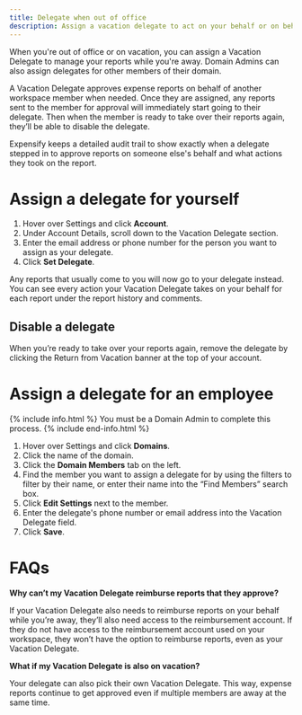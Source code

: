 ```yaml
---
title: Delegate when out of office
description: Assign a vacation delegate to act on your behalf or on behalf of another employee
---
```


When you're out of office or on vacation, you can assign a Vacation Delegate to manage your reports while you're away. Domain Admins can also assign delegates for other members of their domain. 

A Vacation Delegate approves expense reports on behalf of another workspace member when needed. Once they are assigned, any reports sent to the member for approval will immediately start going to their delegate. Then when the member is ready to take over their reports again, they’ll be able to disable the delegate. 

Expensify keeps a detailed audit trail to show exactly when a delegate stepped in to approve reports on someone else's behalf and what actions they took on the report.

# Assign a delegate for yourself

1. Hover over Settings and click **Account**. 
2. Under Account Details, scroll down to the Vacation Delegate section.
3. Enter the email address or phone number for the person you want to assign as your delegate. 
4. Click **Set Delegate**.

Any reports that usually come to you will now go to your delegate instead. You can see every action your Vacation Delegate takes on your behalf for each report under the report history and comments.

## Disable a delegate

When you’re ready to take over your reports again, remove the delegate by clicking the Return from Vacation banner at the top of your account.

# Assign a delegate for an employee

{% include info.html %}
You must be a Domain Admin to complete this process. 
{% include end-info.html %}

1. Hover over Settings and click **Domains**. 
2. Click the name of the domain. 
3. Click the **Domain Members** tab on the left. 
4. Find the member you want to assign a delegate for by using the filters to filter by their name, or enter their name into the “Find Members” search box. 
5. Click **Edit Settings** next to the member. 
6. Enter the delegate's phone number or email address into the Vacation Delegate field. 
7. Click **Save**. 

# FAQs

**Why can’t my Vacation Delegate reimburse reports that they approve?**

If your Vacation Delegate also needs to reimburse reports on your behalf while you’re away, they’ll also need access to the reimbursement account. If they do not have access to the reimbursement account used on your workspace, they won’t have the option to reimburse reports, even as your Vacation Delegate.

**What if my Vacation Delegate is also on vacation?**

Your delegate can also pick their own Vacation Delegate. This way, expense reports continue to get approved even if multiple members are away at the same time.
